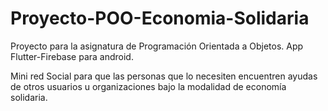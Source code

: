 # Proyecto-POO-Economia-Solidaria

Proyecto para la asignatura de Programación Orientada a Objetos.  App Flutter-Firebase para android.

Mini red Social para que las personas que lo necesiten encuentren ayudas de otros usuarios u organizaciones bajo la modalidad de economía solidaria.
